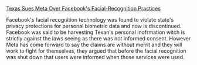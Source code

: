 [Texas Sues Meta Over Facebook's Facial-Recognition Practices](https://apple.news/AwffePCR2SMuMM66R2DBWdQ)

Facebook's facial recognition technology was found to violate state's privacy protections for personal biometric data and now is discontinued. Facebook was said to be harvesting Texan's personal inofrmation witch is strictly against the laws seeing as there was not informed consent. However Meta has come forward to say the claims are without merrit and they will work to fight for themselves, they argued that before the facial recognition was shut down that users were informed when those services were used.    
